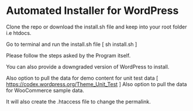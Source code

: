 # Automated Installer for WordPress 

Clone the repo or download the install.sh file and keep into your root folder i.e htdocs.

Go to terminal and run the install.sh file [ sh install.sh ]

Please follow the steps asked by the Program itself.

You can also provide a downgraded version of WordPress to install. 

Also option to pull the data for demo content for unit test data [ https://codex.wordpress.org/Theme_Unit_Test ]
Also option to pull the data for WooCommerce sample data. 

It will also create the .htaccess file to change the permalink. 